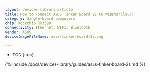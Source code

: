 ```yaml
---
layout: devices-library-article
title: How to connect ASUS Tinker Board 2S to WinstarCloud?
category: Single-board computers
chip: Rockchip RK3399
connectivity: Ethernet, WIFI, Bluetooth
vendor: ASUS
deviceImageFileName: asus-tinker-board-2s.png

---
```



* TOC
{:toc}

{% include /docs/devices-library/guides/asus-tinker-board-2s.md %}